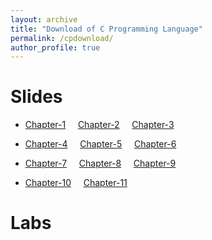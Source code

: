 ```yaml
---
layout: archive
title: "Download of C Programming Language"
permalink: /cpdownload/
author_profile: true
---
```


Slides 
======
* [Chapter-1](../cpdownload/chap01_初识计算机程序与C语言_C教材第3版.pdf)&nbsp;&nbsp;&nbsp;&nbsp;     [Chapter-2](../cpdownload/chap02_初识C源程序及其数据类型_C教材第3版.pdf)&nbsp;&nbsp;&nbsp;&nbsp;   [Chapter-3](../cpdownload/chap03_运算符与表达式_C教材第3版.pdf)

* [Chapter-4](../cpdownload/chap04_程序流程控制_C教材第3版.pdf)&nbsp;&nbsp;&nbsp;&nbsp;     [Chapter-5](../cpdownload/chap05_函数的基本知识_C教材第3版.pdf)&nbsp;&nbsp;&nbsp;&nbsp;   [Chapter-6](../cpdownload/chap06_数组_C教材第3版.pdf)

* [Chapter-7](../cpdownload/chap07_指针_C教材第3版.pdf)&nbsp;&nbsp;&nbsp;&nbsp;     [Chapter-8](../cpdownload/chap08_字符串_C教材第3版.pdf)&nbsp;&nbsp;&nbsp;&nbsp;   [Chapter-9](../cpdownload/chap09_编译预处理与多文件工程程序_C教材第3版.pdf)

* [Chapter-10](../cpdownload/chap10_结构联合枚举_C教材第3版.pdf)&nbsp;&nbsp;&nbsp;&nbsp;     [Chapter-11](../cpdownload/chap11_文件_C教材第3版.pdf)




Labs 
====== 














